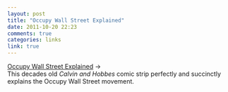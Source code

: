 ```yaml
---
layout: post
title: "Occupy Wall Street Explained"
date: 2011-10-20 22:23
comments: true
categories: links
link: true
---
```

[Occupy Wall Street Explained](http://slyoyster.hypervocal.com/cheap-thrills/2011/decades-old-calvin-and-hobbes-strip-succinctly-explains-occupy-wall-street-movement/ "Decades old Calvin and Hobbed strip succinctly explains the Occupy Wall Street movement") &rarr;  
This decades old _Calvin and Hobbes_ comic strip perfectly and
succinctly explains the Occupy Wall Street movement.
